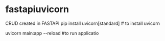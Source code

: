 # fastapiuvicorn

CRUD created in FASTAPI
pip install uvicorn[standard] # to install uvicorn

uvicorn main:app --reload #to run applicatio
